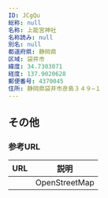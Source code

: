 ```yaml
---
ID: JCgQu
総称: null
名称: 上能宮神社
名称読み: null
別名: null
都道府県: 静岡県
区域: 袋井市
緯度: 34.7303071
経度: 137.9020628
郵便番号: 4370045
住所: 静岡県袋井市彦島３４９−１
---
```


## その他

### 参考URL

| URL | 説明          |
| --- | ------------- |
|     | OpenStreetMap |
